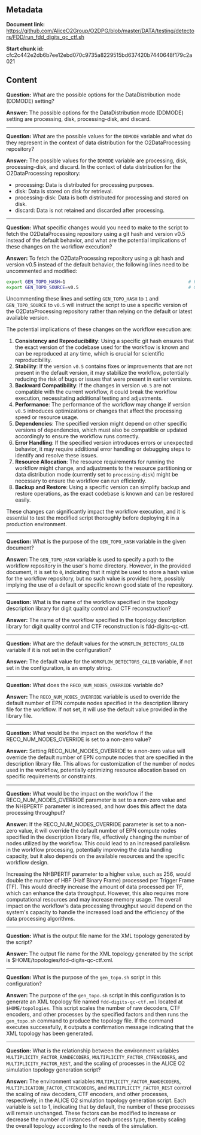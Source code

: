 ## Metadata

**Document link:** https://github.com/AliceO2Group/O2DPG/blob/master/DATA/testing/detectors/FDD/run_fdd_digits_qc_ctf.sh

**Start chunk id:** cfc2c442e2db6b7ee12ebd070c9735a8229515bd637420b7440648f179c2a021

## Content

**Question:** What are the possible options for the DataDistribution mode (DDMODE) setting?

**Answer:** The possible options for the DataDistribution mode (DDMODE) setting are processing, disk, processing-disk, and discard.

---

**Question:** What are the possible values for the `DDMODE` variable and what do they represent in the context of data distribution for the O2DataProcessing repository?

**Answer:** The possible values for the `DDMODE` variable are processing, disk, processing-disk, and discard. In the context of data distribution for the O2DataProcessing repository:

- processing: Data is distributed for processing purposes.
- disk: Data is stored on disk for retrieval.
- processing-disk: Data is both distributed for processing and stored on disk.
- discard: Data is not retained and discarded after processing.

---

**Question:** What specific changes would you need to make to the script to fetch the O2DataProcessing repository using a git hash and version v0.5 instead of the default behavior, and what are the potential implications of these changes on the workflow execution?

**Answer:** To fetch the O2DataProcessing repository using a git hash and version v0.5 instead of the default behavior, the following lines need to be uncommented and modified:

```bash
export GEN_TOPO_HASH=1                                              # Fetch O2DataProcessing repository using a git hash
export GEN_TOPO_SOURCE=v0.5                                         # Git hash to fetch
```

Uncommenting these lines and setting `GEN_TOPO_HASH` to `1` and `GEN_TOPO_SOURCE` to `v0.5` will instruct the script to use a specific version of the O2DataProcessing repository rather than relying on the default or latest available version.

The potential implications of these changes on the workflow execution are:

1. **Consistency and Reproducibility**: Using a specific git hash ensures that the exact version of the codebase used for the workflow is known and can be reproduced at any time, which is crucial for scientific reproducibility.
2. **Stability**: If the version `v0.5` contains fixes or improvements that are not present in the default version, it may stabilize the workflow, potentially reducing the risk of bugs or issues that were present in earlier versions.
3. **Backward Compatibility**: If the changes in version `v0.5` are not compatible with the current workflow, it could break the workflow execution, necessitating additional testing and adjustments.
4. **Performance**: The performance of the workflow may change if version `v0.5` introduces optimizations or changes that affect the processing speed or resource usage.
5. **Dependencies**: The specified version might depend on other specific versions of dependencies, which must also be compatible or updated accordingly to ensure the workflow runs correctly.
6. **Error Handling**: If the specified version introduces errors or unexpected behavior, it may require additional error handling or debugging steps to identify and resolve these issues.
7. **Resource Allocation**: The resource requirements for running the workflow might change, and adjustments to the resource partitioning or data distribution mode (currently set to `processing-disk`) might be necessary to ensure the workflow can run efficiently.
8. **Backup and Restore**: Using a specific version can simplify backup and restore operations, as the exact codebase is known and can be restored easily.

These changes can significantly impact the workflow execution, and it is essential to test the modified script thoroughly before deploying it in a production environment.

---

**Question:** What is the purpose of the `GEN_TOPO_HASH` variable in the given document?

**Answer:** The `GEN_TOPO_HASH` variable is used to specify a path to the workflow repository in the user's home directory. However, in the provided document, it is set to `0`, indicating that it might be used to store a hash value for the workflow repository, but no such value is provided here, possibly implying the use of a default or specific known good state of the repository.

---

**Question:** What is the name of the workflow specified in the topology description library for digit quality control and CTF reconstruction?

**Answer:** The name of the workflow specified in the topology description library for digit quality control and CTF reconstruction is fdd-digits-qc-ctf.

---

**Question:** What are the default values for the `WORKFLOW_DETECTORS_CALIB` variable if it is not set in the configuration?

**Answer:** The default value for the `WORKFLOW_DETECTORS_CALIB` variable, if not set in the configuration, is an empty string.

---

**Question:** What does the `RECO_NUM_NODES_OVERRIDE` variable do?

**Answer:** The `RECO_NUM_NODES_OVERRIDE` variable is used to override the default number of EPN compute nodes specified in the description library file for the workflow. If not set, it will use the default value provided in the library file.

---

**Question:** What would be the impact on the workflow if the RECO_NUM_NODES_OVERRIDE is set to a non-zero value?

**Answer:** Setting RECO_NUM_NODES_OVERRIDE to a non-zero value will override the default number of EPN compute nodes that are specified in the description library file. This allows for customization of the number of nodes used in the workflow, potentially optimizing resource allocation based on specific requirements or constraints.

---

**Question:** What would be the impact on the workflow if the RECO_NUM_NODES_OVERRIDE parameter is set to a non-zero value and the NHBPERTF parameter is increased, and how does this affect the data processing throughput?

**Answer:** If the RECO_NUM_NODES_OVERRIDE parameter is set to a non-zero value, it will override the default number of EPN compute nodes specified in the description library file, effectively changing the number of nodes utilized by the workflow. This could lead to an increased parallelism in the workflow processing, potentially improving the data handling capacity, but it also depends on the available resources and the specific workflow design.

Increasing the NHBPERTF parameter to a higher value, such as 256, would double the number of HBF (Half Binary Frame) processed per Trigger Frame (TF). This would directly increase the amount of data processed per TF, which can enhance the data throughput. However, this also requires more computational resources and may increase memory usage. The overall impact on the workflow's data processing throughput would depend on the system's capacity to handle the increased load and the efficiency of the data processing algorithms.

---

**Question:** What is the output file name for the XML topology generated by the script?

**Answer:** The output file name for the XML topology generated by the script is $HOME/topologies/fdd-digits-qc-ctf.xml.

---

**Question:** What is the purpose of the `gen_topo.sh` script in this configuration?

**Answer:** The purpose of the `gen_topo.sh` script in this configuration is to generate an XML topology file named `fdd-digits-qc-ctf.xml` located at `$HOME/topologies`. This script scales the number of raw decoders, CTF encoders, and other processes by the specified factors and then runs the `gen_topo.sh` command to produce the topology file. If the command executes successfully, it outputs a confirmation message indicating that the XML topology has been generated.

---

**Question:** What is the relationship between the environment variables `MULTIPLICITY_FACTOR_RAWDECODERS`, `MULTIPLICITY_FACTOR_CTFENCODERS`, and `MULTIPLICITY_FACTOR_REST`, and the scaling of processes in the ALICE O2 simulation topology generation script?

**Answer:** The environment variables `MULTIPLICITY_FACTOR_RAWDECODERS`, `MULTIPLICATION_FACTOR_CTFENCODERS`, and `MULTIPLICITY_FACTOR_REST` control the scaling of raw decoders, CTF encoders, and other processes, respectively, in the ALICE O2 simulation topology generation script. Each variable is set to 1, indicating that by default, the number of these processes will remain unchanged. These factors can be modified to increase or decrease the number of instances of each process type, thereby scaling the overall topology according to the needs of the simulation.